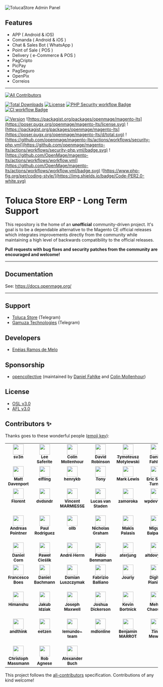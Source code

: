 <img src="https://dl.dropboxusercontent.com/s/qi0b31um3y3nxo6/tolucastore-admin-panel.png" alt="TolucaStore Admin Panel"/>

## Features

- APP ( Android & iOS)
- Comanda ( Android & iOS )
- Chat & Sales Bot ( WhatsApp )
- Point of Sale ( POS )
- Delivery ( e-Commerce & POS )
- PagCripto
- PicPay
- PagSeguro
- OpenPix
- Correios

---

[![All Contributors](https://img.shields.io/github/all-contributors/openmage/magento-lts?color=ee8449)](#contributors)

<a href="https://packagist.org/packages/openmage/magento-lts"><img src="https://poser.pugx.org/openmage/magento-lts/d/total.svg" alt="Total Downloads"></a>
<a href="https://packagist.org/packages/openmage/magento-lts"><img src="https://poser.pugx.org/openmage/magento-lts/license.svg" alt="License"></a>
<a href="https://github.com/openmage/magento-lts/actions/workflows/security-php.yml"><img src="https://github.com/openmage/magento-lts/actions/workflows/security-php.yml/badge.svg" alt="PHP Security workflow Badge" /></a>
<a href="https://github.com/OpenMage/magento-lts/actions/workflows/workflow.yml"><img src="https://github.com/OpenMage/magento-lts/actions/workflows/workflow.yml/badge.svg" alt="CI workflow Badge" /></a>

[![Version](http://poser.pugx.org/openmage/magento-lts/version)](https://packagist.org/packages/openmage/magento-lts)
![https://packagist.org/packages/openmage/magento-lts](https://poser.pugx.org/openmage/magento-lts/license.svg)
![https://packagist.org/packages/openmage/magento-lts](https://poser.pugx.org/openmage/magento-lts/d/total.svg)
![https://github.com/openmage/magento-lts/actions/workflows/security-php.yml](https://github.com/openmage/magento-lts/actions/workflows/security-php.yml/badge.svg)
![https://github.com/OpenMage/magento-lts/actions/workflows/workflow.yml](https://github.com/OpenMage/magento-lts/actions/workflows/workflow.yml/badge.svg)
![https://www.php-fig.org/per/coding-style/](https://img.shields.io/badge/Code-PER2.0-white.svg)

# Toluca Store ERP - Long Term Support

This repository is the home of an **unofficial** community-driven project. It's goal is to be a dependable alternative
to the Magento CE official releases which integrates improvements directly from the community while maintaining a high
level of backwards compatibility to the official releases.

**Pull requests with bug fixes and security patches from the community are encouraged and welcome!**

---

## Documentation

See: https://docs.openmage.org/

---

## Support

* [Toluca Store](https://t.me/tolucastore) (Telegram)
* [Gamuza Technologies](https://t.me/gamuzatech) (Telegram)

## Developers

* [Enéias Ramos de Melo](https://github.com/eneiasramos)

## Sponsorship

* [opencollective](https://opencollective.com/openmage) (maintained by [Daniel Fahlke](https://github.com/Flyingmana) and [Colin Mollenhour](https://github.com/colinmollenhour))

## License

- [OSL v3.0](http://opensource.org/licenses/OSL-3.0)
- [AFL v3.0](http://opensource.org/licenses/AFL-3.0)

## Contributors ✨

Thanks goes to these wonderful people ([emoji key](https://allcontributors.org/docs/en/emoji-key)):

<!-- ALL-CONTRIBUTORS-LIST:START - Do not remove or modify this section -->
<!-- prettier-ignore-start -->
<!-- markdownlint-disable -->
<table>
  <tbody>
    <tr>
      <td align="center" valign="top" width="5%"><a href="https://magento.stackexchange.com/users/46249/sv3n"><img src="https://avatars1.githubusercontent.com/u/5022236?v=4" loading="lazy" width="35" alt=""/><br /><sub><b>sv3n</b></sub></a></td>
      <td align="center" valign="top" width="5%"><a href="https://github.com/LeeSaferite"><img src="https://avatars3.githubusercontent.com/u/47386?v=4" loading="lazy" width="35" alt=""/><br /><sub><b>Lee Saferite</b></sub></a></td>
      <td align="center" valign="top" width="5%"><a href="http://colin.mollenhour.com/"><img src="https://avatars3.githubusercontent.com/u/38738?v=4" loading="lazy" width="35" alt=""/><br /><sub><b>Colin Mollenhour</b></sub></a></td>
      <td align="center" valign="top" width="5%"><a href="https://github.com/drobinson"><img src="https://avatars1.githubusercontent.com/u/455332?v=4" loading="lazy" width="35" alt=""/><br /><sub><b>David Robinson</b></sub></a></td>
      <td align="center" valign="top" width="5%"><a href="https://macopedia.com/"><img src="https://avatars1.githubusercontent.com/u/515397?v=4" loading="lazy" width="35" alt=""/><br /><sub><b>Tymoteusz Motylewski</b></sub></a></td>
      <td align="center" valign="top" width="5%"><a href="http://flyingmana.name/"><img src="https://avatars3.githubusercontent.com/u/237319?v=4" loading="lazy" width="35" alt=""/><br /><sub><b>Daniel Fahlke</b></sub></a></td>
      <td align="center" valign="top" width="5%"><a href="https://overhemden.com/"><img src="https://avatars3.githubusercontent.com/u/652395?v=4" loading="lazy" width="35" alt=""/><br /><sub><b>SNH_NL</b></sub></a></td>
      <td align="center" valign="top" width="5%"><a href="https://github.com/spinsch"><img src="https://avatars1.githubusercontent.com/u/519865?v=4" loading="lazy" width="35" alt=""/><br /><sub><b>Marc Romano</b></sub></a></td>
      <td align="center" valign="top" width="5%"><a href="http://www.fabian-blechschmidt.de/"><img src="https://avatars1.githubusercontent.com/u/379680?v=4" loading="lazy" width="35" alt=""/><br /><sub><b>Fabian Blechschmidt</b></sub></a></td>
      <td align="center" valign="top" width="5%"><a href="https://github.com/Sekiphp"><img src="https://avatars2.githubusercontent.com/u/9967016?v=4" loading="lazy" width="35" alt=""/><br /><sub><b>Luboš Hubáček</b></sub></a></td>
      <td align="center" valign="top" width="5%"><a href="https://github.com/edannenberg"><img src="https://avatars0.githubusercontent.com/u/1352794?v=4" loading="lazy" width="35" alt=""/><br /><sub><b>Erik Dannenberg</b></sub></a></td>
      <td align="center" valign="top" width="5%"><a href="http://srcode.nl/"><img src="https://avatars2.githubusercontent.com/u/1163348?v=4" loading="lazy" width="35" alt=""/><br /><sub><b>Jeroen Boersma</b></sub></a></td>
      <td align="center" valign="top" width="5%"><a href="https://www.linkedin.com/in/lfluvisotto"><img src="https://avatars3.githubusercontent.com/u/535626?v=4" loading="lazy" width="35" alt=""/><br /><sub><b>Leandro F. L.</b></sub></a></td>
      <td align="center" valign="top" width="5%"><a href="https://github.com/kkrieger85"><img src="https://avatars2.githubusercontent.com/u/4435523?v=4" loading="lazy" width="35" alt=""/><br /><sub><b>Kevin Krieger</b></sub></a></td>
      <td align="center" valign="top" width="5%"><a href="https://github.com/kiatng"><img src="https://avatars1.githubusercontent.com/u/1106470?v=4" loading="lazy" width="35" alt=""/><br /><sub><b>Ng Kiat Siong</b></sub></a></td>
      <td align="center" valign="top" width="5%"><a href="https://github.com/bob2021"><img src="https://avatars0.githubusercontent.com/u/8102829?v=4" loading="lazy" width="35" alt=""/><br /><sub><b>bob2021</b></sub></a></td>
      <td align="center" valign="top" width="5%"><a href="https://github.com/bastienlm"><img src="https://avatars1.githubusercontent.com/u/13004368?v=4" loading="lazy" width="35" alt=""/><br /><sub><b>Bastien Lamamy</b></sub></a></td>
      <td align="center" valign="top" width="5%"><a href="https://github.com/DmitryFursNeklo"><img src="https://avatars3.githubusercontent.com/u/6996108?v=4" loading="lazy" width="35" alt=""/><br /><sub><b>Dmitry Furs</b></sub></a></td>
      <td align="center" valign="top" width="5%"><a href="https://github.com/rjocoleman"><img src="https://avatars0.githubusercontent.com/u/154176?v=4" loading="lazy" width="35" alt=""/><br /><sub><b>Robert Coleman</b></sub></a></td>
      <td align="center" valign="top" width="5%"><a href="http://milandavidek.cz/"><img src="https://avatars2.githubusercontent.com/u/4263992?v=4" loading="lazy" width="35" alt=""/><br /><sub><b>Milan Davídek</b></sub></a></td>
    </tr>
    <tr>
      <td align="center" valign="top" width="5%"><a href="https://mattdavenport.io/"><img src="https://avatars3.githubusercontent.com/u/1127393?v=4" loading="lazy" width="35" alt=""/><br /><sub><b>Matt Davenport</b></sub></a></td>
      <td align="center" valign="top" width="5%"><a href="https://github.com/kestraly"><img src="https://avatars3.githubusercontent.com/u/13368757?v=4" loading="lazy" width="35" alt=""/><br /><sub><b>elfling</b></sub></a></td>
      <td align="center" valign="top" width="5%"><a href="https://github.com/henrykbrzoska"><img src="https://avatars1.githubusercontent.com/u/4395216?v=4" loading="lazy" width="35" alt=""/><br /><sub><b>henrykb</b></sub></a></td>
      <td align="center" valign="top" width="5%"><a href="https://github.com/empiricompany"><img src="https://avatars0.githubusercontent.com/u/5071467?v=4" loading="lazy" width="35" alt=""/><br /><sub><b>Tony</b></sub></a></td>
      <td align="center" valign="top" width="5%"><a href="https://netalico.com/"><img src="https://avatars0.githubusercontent.com/u/2094614?v=4" loading="lazy" width="35" alt=""/><br /><sub><b>Mark Lewis</b></sub></a></td>
      <td align="center" valign="top" width="5%"><a href="https://github.com/ericseanturner"><img src="https://avatars3.githubusercontent.com/u/42879056?v=4" loading="lazy" width="35" alt=""/><br /><sub><b>Eric Sean Turner</b></sub></a></td>
      <td align="center" valign="top" width="5%"><a href="https://willcodeforfood.github.io/"><img src="https://avatars2.githubusercontent.com/u/1639118?v=4" loading="lazy" width="35" alt=""/><br /><sub><b>Eric Seastrand</b></sub></a></td>
      <td align="center" valign="top" width="5%"><a href="https://www.ambimax.de/"><img src="https://avatars1.githubusercontent.com/u/14741874?v=4" loading="lazy" width="35" alt=""/><br /><sub><b>Tobias Schifftner</b></sub></a></td>
      <td align="center" valign="top" width="5%"><a href="https://www.simonsprankel.com/"><img src="https://avatars1.githubusercontent.com/u/930199?v=4" loading="lazy" width="35" alt=""/><br /><sub><b>Simon Sprankel</b></sub></a></td>
      <td align="center" valign="top" width="5%"><a href="https://tomlankhorst.nl/"><img src="https://avatars0.githubusercontent.com/u/675432?v=4" loading="lazy" width="35" alt=""/><br /><sub><b>Tom Lankhorst</b></sub></a></td>
      <td align="center" valign="top" width="5%"><a href="https://shirtsofholland.com/"><img src="https://avatars0.githubusercontent.com/u/11224809?v=4" loading="lazy" width="35" alt=""/><br /><sub><b>shirtsofholland</b></sub></a></td>
      <td align="center" valign="top" width="5%"><a href="https://github.com/sebastianwagner"><img src="https://avatars0.githubusercontent.com/u/1701745?v=4" loading="lazy" width="35" alt=""/><br /><sub><b>sebastianwagner</b></sub></a></td>
      <td align="center" valign="top" width="5%"><a href="https://maximehuran.fr/"><img src="https://avatars1.githubusercontent.com/u/11380627?v=4" loading="lazy" width="35" alt=""/><br /><sub><b>Maxime Huran</b></sub></a></td>
      <td align="center" valign="top" width="5%"><a href="https://github.com/pepijnblom"><img src="https://avatars0.githubusercontent.com/u/6009489?v=4" loading="lazy" width="35" alt=""/><br /><sub><b>Pepijn</b></sub></a></td>
      <td align="center" valign="top" width="5%"><a href="https://github.com/manuperezgo"><img src="https://avatars0.githubusercontent.com/u/8482836?v=4" loading="lazy" width="35" alt=""/><br /><sub><b>manuperezgo</b></sub></a></td>
      <td align="center" valign="top" width="5%"><a href="https://www.luigifab.fr/"><img src="https://avatars1.githubusercontent.com/u/31816829?v=4" loading="lazy" width="35" alt=""/><br /><sub><b>luigifab</b></sub></a></td>
      <td align="center" valign="top" width="5%"><a href="https://github.com/loekvangool"><img src="https://avatars0.githubusercontent.com/u/7300472?v=4" loading="lazy" width="35" alt=""/><br /><sub><b>Loek van Gool</b></sub></a></td>
      <td align="center" valign="top" width="5%"><a href="https://github.com/kpitn"><img src="https://avatars2.githubusercontent.com/u/41059?v=4" loading="lazy" width="35" alt=""/><br /><sub><b>kpitn</b></sub></a></td>
      <td align="center" valign="top" width="5%"><a href="https://github.com/kalenjordan"><img src="https://avatars2.githubusercontent.com/u/1542197?v=4" loading="lazy" width="35" alt=""/><br /><sub><b>kalenjordan</b></sub></a></td>
      <td align="center" valign="top" width="5%"><a href="https://www.ioweb.gr/en"><img src="https://avatars3.githubusercontent.com/u/20220341?v=4" loading="lazy" width="35" alt=""/><br /><sub><b>IOWEB TECHNOLOGIES</b></sub></a></td>
    </tr>
    <tr>
      <td align="center" valign="top" width="5%"><a href="https://github.com/fplantinet"><img src="https://avatars0.githubusercontent.com/u/2428023?v=4" loading="lazy" width="35" alt=""/><br /><sub><b>Florent</b></sub></a></td>
      <td align="center" valign="top" width="5%"><a href="https://github.com/dvdsndr"><img src="https://avatars1.githubusercontent.com/u/13637075?v=4" loading="lazy" width="35" alt=""/><br /><sub><b>dvdsndr</b></sub></a></td>
      <td align="center" valign="top" width="5%"><a href="https://github.com/VincentMarmiesse"><img src="https://avatars0.githubusercontent.com/u/1949412?v=4" loading="lazy" width="35" alt=""/><br /><sub><b>Vincent MARMIESSE</b></sub></a></td>
      <td align="center" valign="top" width="5%"><a href="http://www.proxiblue.com.au/"><img src="https://avatars2.githubusercontent.com/u/4994260?v=4" loading="lazy" width="35" alt=""/><br /><sub><b>Lucas van Staden</b></sub></a></td>
      <td align="center" valign="top" width="5%"><a href="http://zamoroka.com/"><img src="https://avatars1.githubusercontent.com/u/9164112?v=4" loading="lazy" width="35" alt=""/><br /><sub><b>zamoroka</b></sub></a></td>
      <td align="center" valign="top" width="5%"><a href="https://github.com/wpdevteam"><img src="https://avatars3.githubusercontent.com/u/1577103?v=4" loading="lazy" width="35" alt=""/><br /><sub><b>wpdevteam</b></sub></a></td>
      <td align="center" valign="top" width="5%"><a href="http://www.storefront.be/"><img src="https://avatars1.githubusercontent.com/u/71019?v=4" loading="lazy" width="35" alt=""/><br /><sub><b>Wouter Samaey</b></sub></a></td>
      <td align="center" valign="top" width="5%"><a href="https://github.com/vovayatsyuk"><img src="https://avatars2.githubusercontent.com/u/306080?v=4" loading="lazy" width="35" alt=""/><br /><sub><b>Vova Yatsyuk</b></sub></a></td>
      <td align="center" valign="top" width="5%"><a href="https://hydrobuilder.com/"><img src="https://avatars3.githubusercontent.com/u/1300504?v=4" loading="lazy" width="35" alt=""/><br /><sub><b>Trevor Hartman</b></sub></a></td>
      <td align="center" valign="top" width="5%"><a href="https://github.com/trabulium"><img src="https://avatars3.githubusercontent.com/u/1046615?v=4" loading="lazy" width="35" alt=""/><br /><sub><b>Somewhere</b></sub></a></td>
      <td align="center" valign="top" width="5%"><a href="https://www.schmengler-se.de/"><img src="https://avatars1.githubusercontent.com/u/367320?v=4" loading="lazy" width="35" alt=""/><br /><sub><b>Fabian Schmengler /></b></sub></a></td>
      <td align="center" valign="top" width="5%"><a href="https://copex.io/"><img src="https://avatars1.githubusercontent.com/u/584168?v=4" loading="lazy" width="35" alt=""/><br /><sub><b>Roman Hutterer</b></sub></a></td>
      <td align="center" valign="top" width="5%"><a href="https://www.haiku.co.nz/"><img src="https://avatars2.githubusercontent.com/u/123676?v=4" loading="lazy" width="35" alt=""/><br /><sub><b>Sergei Filippov</b></sub></a></td>
      <td align="center" valign="top" width="5%"><a href="https://github.com/samsteele"><img src="https://avatars3.githubusercontent.com/u/10742174?v=4" loading="lazy" width="35" alt=""/><br /><sub><b>Sam Steele</b></sub></a></td>
      <td align="center" valign="top" width="5%"><a href="https://goo.gl/WCUymp"><img src="https://avatars2.githubusercontent.com/u/59101?v=4" loading="lazy" width="35" alt=""/><br /><sub><b>Ricardo Velhote</b></sub></a></td>
      <td align="center" valign="top" width="5%"><a href="https://royduineveld.nl/"><img src="https://avatars2.githubusercontent.com/u/1703233?v=4" loading="lazy" width="35" alt=""/><br /><sub><b>Roy Duineveld</b></sub></a></td>
      <td align="center" valign="top" width="5%"><a href="https://github.com/roberto-ebizmarts"><img src="https://avatars0.githubusercontent.com/u/51710909?v=4" loading="lazy" width="35" alt=""/><br /><sub><b>Roberto Sarmiento Pérez</b></sub></a></td>
      <td align="center" valign="top" width="5%"><a href="https://www.pierre-martin.fr/"><img src="https://avatars0.githubusercontent.com/u/75968?v=4" loading="lazy" width="35" alt=""/><br /><sub><b>Pierre Martin</b></sub></a></td>
      <td align="center" valign="top" width="5%"><a href="https://github.com/rafdol"><img src="https://avatars2.githubusercontent.com/u/20263372?v=4" loading="lazy" width="35" alt=""/><br /><sub><b>Rafał Dołgopoł</b></sub></a></td>
      <td align="center" valign="top" width="5%"><a href="https://github.com/rafaelpatro"><img src="https://avatars0.githubusercontent.com/u/13813964?v=4" loading="lazy" width="35" alt=""/><br /><sub><b>Rafael Patro</b></sub></a></td>
    </tr>
    <tr>
      <td align="center" valign="top" width="5%"><a href="https://copex.io/"><img src="https://avatars3.githubusercontent.com/u/1998210?v=4" loading="lazy" width="35" alt=""/><br /><sub><b>Andreas Pointner</b></sub></a></td>
      <td align="center" valign="top" width="5%"><a href="https://github.com/paulrodriguez"><img src="https://avatars2.githubusercontent.com/u/6373764?v=4" loading="lazy" width="35" alt=""/><br /><sub><b>Paul Rodriguez</b></sub></a></td>
      <td align="center" valign="top" width="5%"><a href="https://github.com/ollb"><img src="https://avatars0.githubusercontent.com/u/5952064?v=4" loading="lazy" width="35" alt=""/><br /><sub><b>ollb</b></sub></a></td>
      <td align="center" valign="top" width="5%"><a href="https://github.com/nintenic"><img src="https://avatars0.githubusercontent.com/u/1317618?v=4" loading="lazy" width="35" alt=""/><br /><sub><b>Nicholas Graham</b></sub></a></td>
      <td align="center" valign="top" width="5%"><a href="https://github.com/mpalasis"><img src="https://avatars0.githubusercontent.com/u/37408939?v=4" loading="lazy" width="35" alt=""/><br /><sub><b>Makis Palasis</b></sub></a></td>
      <td align="center" valign="top" width="5%"><a href="http://magento.stackexchange.com/users/5209/mbalparda"><img src="https://avatars1.githubusercontent.com/u/3997682?v=4" loading="lazy" width="35" alt=""/><br /><sub><b>Miguel Balparda</b></sub></a></td>
      <td align="center" valign="top" width="5%"><a href="https://www.ecomni.nl/"><img src="https://avatars3.githubusercontent.com/u/2143634?v=4" loading="lazy" width="35" alt=""/><br /><sub><b>Mark van der Sanden</b></sub></a></td>
      <td align="center" valign="top" width="5%"><a href="https://binarzone.com/"><img src="https://avatars1.githubusercontent.com/u/200507?v=4" loading="lazy" width="35" alt=""/><br /><sub><b>Micky Socaci</b></sub></a></td>
      <td align="center" valign="top" width="5%"><a href="https://www.binaerfabrik.de/"><img src="https://avatars3.githubusercontent.com/u/7369753?v=4" loading="lazy" width="35" alt=""/><br /><sub><b>Marvin Sengera</b></sub></a></td>
      <td align="center" valign="top" width="5%"><a href="https://github.com/kanevbg"><img src="https://avatars3.githubusercontent.com/u/11477130?v=4" loading="lazy" width="35" alt=""/><br /><sub><b>Kostadin A.</b></sub></a></td>
      <td align="center" valign="top" width="5%"><a href="https://github.com/julienloizelet"><img src="https://avatars3.githubusercontent.com/u/20956510?v=4" loading="lazy" width="35" alt=""/><br /><sub><b>Julien Loizelet</b></sub></a></td>
      <td align="center" valign="top" width="5%"><a href="https://maxcluster.de/"><img src="https://avatars0.githubusercontent.com/u/1112507?v=4" loading="lazy" width="35" alt=""/><br /><sub><b>Jonas Hünig</b></sub></a></td>
      <td align="center" valign="top" width="5%"><a href="https://github.com/jaroschek"><img src="https://avatars1.githubusercontent.com/u/470290?v=4" loading="lazy" width="35" alt=""/><br /><sub><b>Stefan Jaroschek</b></sub></a></td>
      <td align="center" valign="top" width="5%"><a href="http://jacques.sh/"><img src="https://avatars2.githubusercontent.com/u/858611?v=4" loading="lazy" width="35" alt=""/><br /><sub><b>Jacques Bodin-Hullin</b></sub></a></td>
      <td align="center" valign="top" width="5%"><a href="https://github.com/googlygoo"><img src="https://avatars3.githubusercontent.com/u/7078871?v=4" loading="lazy" width="35" alt=""/><br /><sub><b>Wilhelm Ellmann</b></sub></a></td>
      <td align="center" valign="top" width="5%"><a href="https://github.com/edwinkortman"><img src="https://avatars2.githubusercontent.com/u/7047894?v=4" loading="lazy" width="35" alt=""/><br /><sub><b>Edwin.</b></sub></a></td>
      <td align="center" valign="top" width="5%"><a href="https://github.com/drago-aca"><img src="https://avatars3.githubusercontent.com/u/14777419?v=4" loading="lazy" width="35" alt=""/><br /><sub><b>drago-aca</b></sub></a></td>
      <td align="center" valign="top" width="5%"><a href="https://github.com/dng-dev"><img src="https://avatars0.githubusercontent.com/u/836079?v=4" loading="lazy" width="35" alt=""/><br /><sub><b>Daniel Niedergesäß</b></sub></a></td>
      <td align="center" valign="top" width="5%"><a href="https://github.com/davis2125"><img src="https://avatars2.githubusercontent.com/u/14129105?v=4" loading="lazy" width="35" alt=""/><br /><sub><b>J Davis</b></sub></a></td>
      <td align="center" valign="top" width="5%"><a href="https://github.com/damien-biasotto"><img src="https://avatars0.githubusercontent.com/u/430633?v=4" loading="lazy" width="35" alt=""/><br /><sub><b>Damien Biasotto</b></sub></a></td>
    </tr>
    <tr>
      <td align="center" valign="top" width="5%"><a href="https://github.com/cundd"><img src="https://avatars2.githubusercontent.com/u/743122?v=4" loading="lazy" width="35" alt=""/><br /><sub><b>Daniel Corn</b></sub></a></td>
      <td align="center" valign="top" width="5%"><a href="http://www.cieslix.com/"><img src="https://avatars0.githubusercontent.com/u/6729521?v=4" loading="lazy" width="35" alt=""/><br /><sub><b>Paweł Cieślik</b></sub></a></td>
      <td align="center" valign="top" width="5%"><a href="https://github.com/borriglione"><img src="https://avatars2.githubusercontent.com/u/465544?v=4" loading="lazy" width="35" alt=""/><br /><sub><b>André Herrn</b></sub></a></td>
      <td align="center" valign="top" width="5%"><a href="https://github.com/blopa"><img src="https://avatars3.githubusercontent.com/u/3838114?v=4" loading="lazy" width="35" alt=""/><br /><sub><b>Pablo Benmaman</b></sub></a></td>
      <td align="center" valign="top" width="5%"><a href="https://github.com/aterjung"><img src="https://avatars1.githubusercontent.com/u/3084302?v=4" loading="lazy" width="35" alt=""/><br /><sub><b>aterjung</b></sub></a></td>
      <td align="center" valign="top" width="5%"><a href="https://github.com/altdovydas"><img src="https://avatars3.githubusercontent.com/u/8860049?v=4" loading="lazy" width="35" alt=""/><br /><sub><b>altdovydas</b></sub></a></td>
      <td align="center" valign="top" width="5%"><a href="https://github.com/alissonjr"><img src="https://avatars2.githubusercontent.com/u/11911917?v=4" loading="lazy" width="35" alt=""/><br /><sub><b>Alisson Júnior</b></sub></a></td>
      <td align="center" valign="top" width="5%"><a href="https://github.com/alexkirsch"><img src="https://avatars3.githubusercontent.com/u/9553441?v=4" loading="lazy" width="35" alt=""/><br /><sub><b>Alex Kirsch</b></sub></a></td>
      <td align="center" valign="top" width="5%"><a href="https://github.com/SnowCommerceBrand"><img src="https://avatars3.githubusercontent.com/u/37154233?v=4" loading="lazy" width="35" alt=""/><br /><sub><b>Branden</b></sub></a></td>
      <td align="center" valign="top" width="5%"><a href="https://github.com/PofMagicfingers"><img src="https://avatars3.githubusercontent.com/u/469501?v=4" loading="lazy" width="35" alt=""/><br /><sub><b>Pof Magicfingers</b></sub></a></td>
      <td align="center" valign="top" width="5%"><a href="https://github.com/MichaelThessel"><img src="https://avatars1.githubusercontent.com/u/2926266?v=4" loading="lazy" width="35" alt=""/><br /><sub><b>Michael Thessel</b></sub></a></td>
      <td align="center" valign="top" width="5%"><a href="https://github.com/JonLaliberte"><img src="https://avatars3.githubusercontent.com/u/5403662?v=4" loading="lazy" width="35" alt=""/><br /><sub><b>Jonathan Laliberte</b></sub></a></td>
      <td align="center" valign="top" width="5%"><a href="https://www.linkedin.com/in/ivanchepurnyi"><img src="https://avatars2.githubusercontent.com/u/866758?v=4" loading="lazy" width="35" alt=""/><br /><sub><b>Ivan Chepurnyi</b></sub></a></td>
      <td align="center" valign="top" width="5%"><a href="https://github.com/Ig0r-M-magic42"><img src="https://avatars1.githubusercontent.com/u/22006850?v=4" loading="lazy" width="35" alt=""/><br /><sub><b>Igor</b></sub></a></td>
      <td align="center" valign="top" width="5%"><a href="https://github.com/EliasKotlyar"><img src="https://avatars0.githubusercontent.com/u/9529505?v=4" loading="lazy" width="35" alt=""/><br /><sub><b>Elias Kotlyar</b></sub></a></td>
      <td align="center" valign="top" width="5%"><a href="https://github.com/Hejty1"><img src="https://avatars2.githubusercontent.com/u/53661954?v=4" loading="lazy" width="35" alt=""/><br /><sub><b>Hejty1</b></sub></a></td>
      <td align="center" valign="top" width="5%"><a href="https://github.com/Gaelle"><img src="https://avatars2.githubusercontent.com/u/112183?v=4" loading="lazy" width="35" alt=""/><br /><sub><b>Gaelle</b></sub></a></td>
      <td align="center" valign="top" width="5%"><a href="https://www.martinez-frederic.fr/"><img src="https://avatars3.githubusercontent.com/u/13019288?v=4" loading="lazy" width="35" alt=""/><br /><sub><b>Frédéric MARTINEZ</b></sub></a></td>
      <td align="center" valign="top" width="5%"><a href="https://github.com/FaustTobias"><img src="https://avatars1.githubusercontent.com/u/48201729?v=4" loading="lazy" width="35" alt=""/><br /><sub><b>Tobias Faust</b></sub></a></td>
      <td align="center" valign="top" width="5%"><a href="https://github.com/AndresInSpace"><img src="https://avatars2.githubusercontent.com/u/14356094?v=4" loading="lazy" width="35" alt=""/><br /><sub><b>AndresInSpace</b></sub></a></td>
    </tr>
    <tr>
      <td align="center" valign="top" width="5%"><a href="https://github.com/boesbo"><img src="https://avatars1.githubusercontent.com/u/12744378?v=4" loading="lazy" width="35" alt=""/><br /><sub><b>Francesco Boes</b></sub></a></td>
      <td align="center" valign="top" width="5%"><a href="https://github.com/dbachmann"><img src="https://avatars1.githubusercontent.com/u/1921769?v=4" loading="lazy" width="35" alt=""/><br /><sub><b>Daniel Bachmann</b></sub></a></td>
      <td align="center" valign="top" width="5%"><a href="https://github.com/daim2k5"><img src="https://avatars.githubusercontent.com/u/656150?v=4" loading="lazy" width="35" alt=""/><br /><sub><b>Damian Luszczymak</b></sub></a></td>
      <td align="center" valign="top" width="5%"><a href="http://fabrizioballiano.com/"><img src="https://avatars.githubusercontent.com/u/909743?v=4" loading="lazy" width="35" alt=""/><br /><sub><b>Fabrizio Balliano</b></sub></a></td>
      <td align="center" valign="top" width="5%"><a href="https://github.com/jouriy"><img src="https://avatars.githubusercontent.com/u/68122106?v=4" loading="lazy" width="35" alt=""/><br /><sub><b>Jouriy</b></sub></a></td>
      <td align="center" valign="top" width="5%"><a href="http://www.digital-pianism.com/"><img src="https://avatars.githubusercontent.com/u/16592249?v=4" loading="lazy" width="35" alt=""/><br /><sub><b>Digital Pianism</b></sub></a></td>
      <td align="center" valign="top" width="5%"><a href="https://github.com/justinbeaty"><img src="https://avatars.githubusercontent.com/u/51970393?v=4" loading="lazy" width="35" alt=""/><br /><sub><b>Justin Beaty</b></sub></a></td>
      <td align="center" valign="top" width="5%"><a href="https://github.com/ADDISON74"><img src="https://avatars.githubusercontent.com/u/8360474?v=4" loading="lazy" width="35" alt=""/><br /><sub><b>ADDISON</b></sub></a></td>
      <td align="center" valign="top" width="5%"><a href="http://dinhe.net/~aredridel/"><img src="https://avatars.githubusercontent.com/u/2876?v=4" loading="lazy" width="35" alt=""/><br /><sub><b>Aria Stewart</b></sub></a></td>
      <td align="center" valign="top" width="5%"><a href="https://github.com/drwilliams"><img src="https://avatars.githubusercontent.com/u/11303389?v=4" loading="lazy" width="35" alt=""/><br /><sub><b>Dean Williams</b></sub></a></td>
      <td align="center" valign="top" width="5%"><a href="https://github.com/hhirsch"><img src="https://avatars.githubusercontent.com/u/2451426?v=4" loading="lazy" width="35" alt=""/><br /><sub><b>Henry Hirsch</b></sub></a></td>
      <td align="center" valign="top" width="5%"><a href="https://github.com/kdckrs"><img src="https://avatars.githubusercontent.com/u/2227271?v=4" loading="lazy" width="35" alt=""/><br /><sub><b>kdckrs</b></sub></a></td>
      <td align="center" valign="top" width="5%"><a href="https://github.com/sicet7"><img src="https://avatars.githubusercontent.com/u/7220364?v=4" loading="lazy" width="35" alt=""/><br /><sub><b>Martin René Sørensen</b></sub></a></td>
      <td align="center" valign="top" width="5%"><a href="https://www.b3-it.de/"><img src="https://avatars.githubusercontent.com/u/3726836?v=4" loading="lazy" width="35" alt=""/><br /><sub><b>Frank Rochlitzer</b></sub></a></td>
      <td align="center" valign="top" width="5%"><a href="http://www.alterweb.nl/"><img src="https://avatars.githubusercontent.com/u/12827587?v=4" loading="lazy" width="35" alt=""/><br /><sub><b>AlterWeb</b></sub></a></td>
      <td align="center" valign="top" width="5%"><a href="https://github.com/Caprico85"><img src="https://avatars.githubusercontent.com/u/2081806?v=4" loading="lazy" width="35" alt=""/><br /><sub><b>Caprico</b></sub></a></td>
      <td align="center" valign="top" width="5%"><a href="https://github.com/davidwindell"><img src="https://avatars.githubusercontent.com/u/1720090?v=4" loading="lazy" width="35" alt=""/><br /><sub><b>David Windell</b></sub></a></td>
      <td align="center" valign="top" width="5%"><a href="https://github.com/drashmk"><img src="https://avatars.githubusercontent.com/u/2790702?v=4" loading="lazy" width="35" alt=""/><br /><sub><b>Dragan Atanasov</b></sub></a></td>
      <td align="center" valign="top" width="5%"><a href="https://github.com/lamskoy"><img src="https://avatars.githubusercontent.com/u/233998?v=4" loading="lazy" width="35" alt=""/><br /><sub><b>Eugene Lamskoy</b></sub></a></td>
      <td align="center" valign="top" width="5%"><a href="https://github.com/ferdiusa"><img src="https://avatars.githubusercontent.com/u/1997982?v=4" loading="lazy" width="35" alt=""/><br /><sub><b>Ferdinand</b></sub></a></td>
    </tr>
    <tr>
      <td align="center" valign="top" width="5%"><a href="https://focused-wescoff-bfb488.netlify.app/"><img src="https://avatars.githubusercontent.com/u/65963997?v=4" loading="lazy" width="35" alt=""/><br /><sub><b>Himanshu</b></sub></a></td>
      <td align="center" valign="top" width="5%"><a href="https://github.com/idziakjakub"><img src="https://avatars.githubusercontent.com/u/7571848?v=4" loading="lazy" width="35" alt=""/><br /><sub><b>Jakub Idziak</b></sub></a></td>
      <td align="center" valign="top" width="5%"><a href="https://swiftotter.com/"><img src="https://avatars.githubusercontent.com/u/1151186?v=4" loading="lazy" width="35" alt=""/><br /><sub><b>Joseph Maxwell</b></sub></a></td>
      <td align="center" valign="top" width="5%"><a href="https://www.promenade.co/"><img src="https://avatars.githubusercontent.com/u/53793523?v=4" loading="lazy" width="35" alt=""/><br /><sub><b>Joshua Dickerson</b></sub></a></td>
      <td align="center" valign="top" width="5%"><a href="https://github.com/KBortnick"><img src="https://avatars.githubusercontent.com/u/4563592?v=4" loading="lazy" width="35" alt=""/><br /><sub><b>Kevin Bortnick</b></sub></a></td>
      <td align="center" valign="top" width="5%"><a href="https://github.com/mehdichaouch"><img src="https://avatars.githubusercontent.com/u/861701?v=4" loading="lazy" width="35" alt=""/><br /><sub><b>Mehdi Chaouch</b></sub></a></td>
      <td align="center" valign="top" width="5%"><a href="https://www.elidrissi.dev/"><img src="https://avatars.githubusercontent.com/u/67818913?v=4" loading="lazy" width="35" alt=""/><br /><sub><b>Mohamed ELIDRISSI</b></sub></a></td>
      <td align="center" valign="top" width="5%"><a href="http://publicus.nl/"><img src="https://avatars.githubusercontent.com/u/249633?v=4" loading="lazy" width="35" alt=""/><br /><sub><b>Justin van Elst</b></sub></a></td>
      <td align="center" valign="top" width="5%"><a href="https://github.com/nikkuexe"><img src="https://avatars.githubusercontent.com/u/1317618?v=4" loading="lazy" width="35" alt=""/><br /><sub><b>Nicholas Graham</b></sub></a></td>
      <td align="center" valign="top" width="5%"><a href="https://patrickschnell.de/"><img src="https://avatars.githubusercontent.com/u/1762478?v=4" loading="lazy" width="35" alt=""/><br /><sub><b>Patrick Schnell</b></sub></a></td>
      <td align="center" valign="top" width="5%"><a href="https://www.cronin-tech.com/"><img src="https://avatars.githubusercontent.com/u/6902411?v=4" loading="lazy" width="35" alt=""/><br /><sub><b>Patrick Cronin</b></sub></a></td>
      <td align="center" valign="top" width="5%"><a href="https://github.com/petrsvamberg"><img src="https://avatars.githubusercontent.com/u/54709445?v=4" loading="lazy" width="35" alt=""/><br /><sub><b>Petr Švamberg</b></sub></a></td>
      <td align="center" valign="top" width="5%"><a href="https://rafaelcg.com/"><img src="https://avatars.githubusercontent.com/u/610598?v=4" loading="lazy" width="35" alt=""/><br /><sub><b>Rafael Corrêa Gomes</b></sub></a></td>
      <td align="center" valign="top" width="5%"><a href="https://www.mageconsult.de/"><img src="https://avatars.githubusercontent.com/u/1145186?v=4" loading="lazy" width="35" alt=""/><br /><sub><b>Ralf Siepker</b></sub></a></td>
      <td align="center" valign="top" width="5%"><a href="https://sunel.github.io/"><img src="https://avatars.githubusercontent.com/u/1009777?v=4" loading="lazy" width="35" alt=""/><br /><sub><b>Sunel Tr</b></sub></a></td>
      <td align="center" valign="top" width="5%"><a href="https://github.com/ktomk"><img src="https://avatars.githubusercontent.com/u/352517?v=4" loading="lazy" width="35" alt=""/><br /><sub><b>Tom Klingenberg</b></sub></a></td>
      <td align="center" valign="top" width="5%"><a href="https://github.com/ToonSpin"><img src="https://avatars.githubusercontent.com/u/1450038?v=4" loading="lazy" width="35" alt=""/><br /><sub><b>Toon</b></sub></a></td>
      <td align="center" valign="top" width="5%"><a href="https://www.wexo.dk/"><img src="https://avatars.githubusercontent.com/u/7666143?v=4" loading="lazy" width="35" alt=""/><br /><sub><b>WEXO team</b></sub></a></td>
      <td align="center" valign="top" width="5%"><a href="https://www.sandstein.de/"><img src="https://avatars.githubusercontent.com/u/23700116?v=4" loading="lazy" width="35" alt=""/><br /><sub><b>Wilfried Wolf</b></sub></a></td>
      <td align="center" valign="top" width="5%"><a href="https://github.com/akrzemianowski"><img src="https://avatars.githubusercontent.com/u/44834491?v=4" loading="lazy" width="35" alt=""/><br /><sub><b>akrzemianowski</b></sub></a></td>
    </tr>
    <tr>
      <td align="center" valign="top" width="5%"><a href="https://github.com/andthink"><img src="https://avatars.githubusercontent.com/u/1862377?v=4" loading="lazy" width="35" alt=""/><br /><sub><b>andthink</b></sub></a></td>
      <td align="center" valign="top" width="5%"><a href="https://github.com/eetzen"><img src="https://avatars.githubusercontent.com/u/67363284?v=4" loading="lazy" width="35" alt=""/><br /><sub><b>eetzen</b></sub></a></td>
      <td align="center" valign="top" width="5%"><a href="https://github.com/lemundo-team"><img src="https://avatars.githubusercontent.com/u/61752623?v=4" loading="lazy" width="35" alt=""/><br /><sub><b>lemundo-team</b></sub></a></td>
      <td align="center" valign="top" width="5%"><a href="https://github.com/mdlonline"><img src="https://avatars.githubusercontent.com/u/5389528?v=4" loading="lazy" width="35" alt=""/><br /><sub><b>mdlonline</b></sub></a></td>
      <td align="center" valign="top" width="5%"><a href="https://www.developpeur-web-tlse.fr/"><img src="https://avatars.githubusercontent.com/u/5030086?v=4" loading="lazy" width="35" alt=""/><br /><sub><b>Benjamin MARROT</b></sub></a></td>
      <td align="center" valign="top" width="5%"><a href="https://github.com/tmewes"><img src="https://avatars.githubusercontent.com/u/12640514?v=4" loading="lazy" width="35" alt=""/><br /><sub><b>Tino Mewes</b></sub></a></td>
      <td align="center" valign="top" width="5%"><a href="http://cebe.cc/"><img src="https://avatars.githubusercontent.com/u/189796?v=4" loading="lazy" width="35" alt=""/><br /><sub><b>Carsten Brandt</b></sub></a></td>
      <td align="center" valign="top" width="5%"><a href="https://github.com/eneiasramos"><img src="https://avatars.githubusercontent.com/u/2862728?v=4" loading="lazy" width="35" alt=""/><br /><sub><b>Enéias Ramos de Melo</b></sub></a></td>
      <td align="center" valign="top" width="5%"><a href="https://github.com/discountscott"><img src="https://avatars.githubusercontent.com/u/5454596?v=4" loading="lazy" width="35" alt=""/><br /><sub><b>Scott Moore</b></sub></a></td>
      <td align="center" valign="top" width="5%"><a href="https://github.com/rfeese"><img src="https://avatars.githubusercontent.com/u/7074181?v=4" loading="lazy" width="35" alt=""/><br /><sub><b>Roger Feese</b></sub></a></td>
      <td align="center" valign="top" width="5%"><a href="https://github.com/AGelzer"><img src="https://avatars.githubusercontent.com/u/34437931?v=4" loading="lazy" width="35" alt=""/><br /><sub><b>Alexander Gelzer</b></sub></a></td>
      <td align="center" valign="top" width="5%"><a href="https://github.com/davidhiendl"><img src="https://avatars.githubusercontent.com/u/11006964?v=4" loading="lazy" width="35" alt=""/><br /><sub><b>David Hiendl</b></sub></a></td>
      <td align="center" valign="top" width="5%"><a href="https://github.com/gorbunovav"><img src="https://avatars.githubusercontent.com/u/2665015?v=4" loading="lazy" width="35" alt=""/><br /><sub><b>Andrey Gorbunov</b></sub></a></td>
      <td align="center" valign="top" width="5%"><a href="https://github.com/Tomasz-Silpion"><img src="https://avatars.githubusercontent.com/u/5328659?v=4" loading="lazy" width="35" alt=""/><br /><sub><b>Tomasz Gregorczyk</b></sub></a></td>
      <td align="center" valign="top" width="5%"><a href="https://juhoholsa.com/"><img src="https://avatars.githubusercontent.com/u/15036353?v=4" loading="lazy" width="35" alt=""/><br /><sub><b>Juho Hölsä</b></sub></a></td>
      <td align="center" valign="top" width="5%"><a href="https://github.com/seifer7"><img src="https://avatars.githubusercontent.com/u/13601073?v=4" loading="lazy" width="35" alt=""/><br /><sub><b>Kane</b></sub></a></td>
      <td align="center" valign="top" width="5%"><a href="https://github.com/Sdfendor"><img src="https://avatars.githubusercontent.com/u/2728018?v=4" loading="lazy" width="35" alt=""/><br /><sub><b>Kevin Jakob</b></sub></a></td>
      <td align="center" valign="top" width="5%"><a href="https://github.com/leissbua"><img src="https://avatars.githubusercontent.com/u/68073221?v=4" loading="lazy" width="35" alt=""/><br /><sub><b>Michael Leiss</b></sub></a></td>
      <td align="center" valign="top" width="5%"><a href="https://www.riseart.com/"><img src="https://avatars.githubusercontent.com/u/26821235?v=4" loading="lazy" width="35" alt=""/><br /><sub><b>Marcos Steverlynck</b></sub></a></td>
      <td align="center" valign="top" width="5%"><a href="https://github.com/ahudock"><img src="https://avatars.githubusercontent.com/u/33500977?v=4" loading="lazy" width="35" alt=""/><br /><sub><b>Andy Hudock</b></sub></a></td>
    </tr>
    <tr>
      <td align="center" valign="top" width="5%"><a href="https://www.vianetz.com/"><img src="https://avatars.githubusercontent.com/u/26252058?v=4" loading="lazy" width="35" alt=""/><br /><sub><b>Christoph Massmann</b></sub></a></td>
      <td align="center" valign="top" width="5%"><a href="https://github.com/ragnese"><img src="https://avatars.githubusercontent.com/u/7927565?v=4" loading="lazy" width="35" alt=""/><br /><sub><b>Rob Agnese</b></sub></a></td>
      <td align="center" valign="top" width="5%"><a href="http://www.cartware.de"><img src="https://avatars.githubusercontent.com/u/1931120?v=4" loading="lazy" width="35" alt=""/><br /><sub><b>Alexander Buch</b></sub></a></td>
    </tr>
  </tbody>
</table>

<!-- markdownlint-restore -->
<!-- prettier-ignore-end -->

<!-- ALL-CONTRIBUTORS-LIST:END -->

This project follows the [all-contributors](https://github.com/all-contributors/all-contributors) specification. Contributions of any kind welcome!
